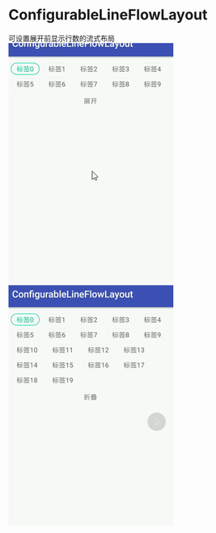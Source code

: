 # ConfigurableLineFlowLayout
可设置展开前显示行数的流式布局
![](https://github.com/xiaochilun/ConfigurableLineFlowLayout/blob/master/screenshots/shot.gif)
![](https://github.com/xiaochilun/ConfigurableLineFlowLayout/blob/master/screenshots/shot1.gif)
